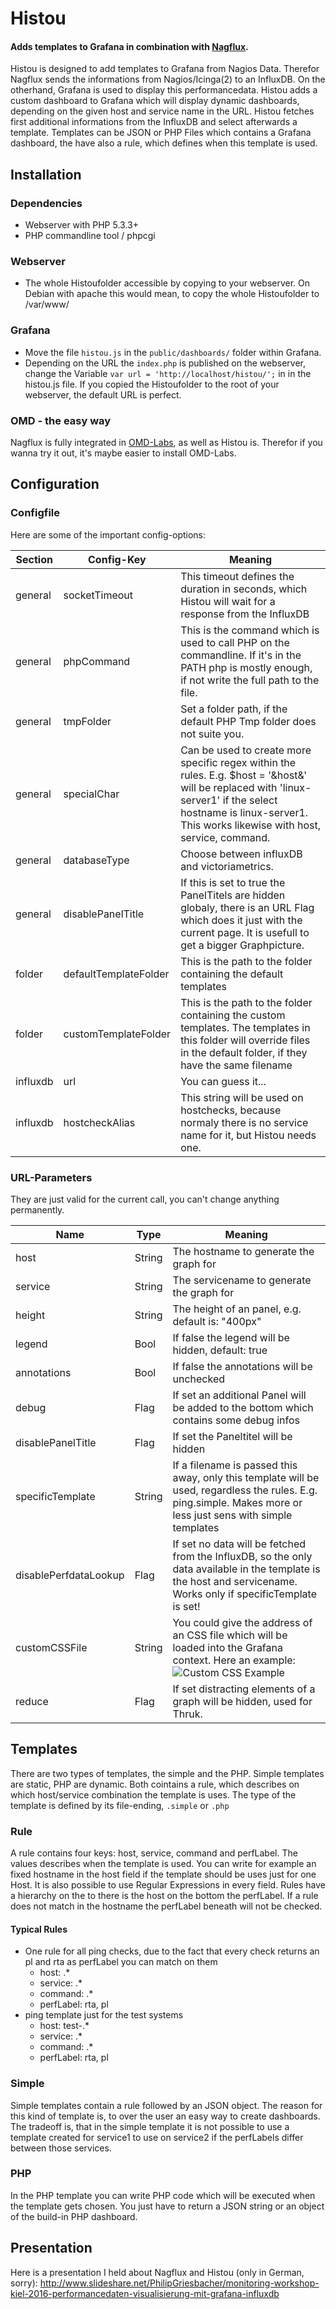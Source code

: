 # Histou
#### Adds templates to Grafana in combination with [Nagflux](https://github.com/ConSol/nagflux).
Histou is designed to add templates to Grafana from Nagios Data. Therefor Nagflux sends the informations from Nagios/Icinga(2) to an InfluxDB. On the otherhand, Grafana is used to display this performancedata. Histou adds a custom dashboard to Grafana which will display dynamic dashboards, depending on the given host and service name in the URL. Histou fetches first additional informations from the InfluxDB and select afterwards a template. Templates can be JSON or PHP Files which contains a Grafana dashboard, the have also a rule, which defines when this template is used.

## Installation
### Dependencies
- Webserver with PHP 5.3.3+
- PHP commandline tool / phpcgi

### Webserver
- The whole Histoufolder accessible by copying to your webserver. On Debian with apache this would mean, to copy the whole Histoufolder to /var/www/

### Grafana
- Move the file `histou.js` in the `public/dashboards/` folder within Grafana.
- Depending on the URL the `index.php` is published on the webserver, change the Variable `var url = 'http://localhost/histou/';` in in the histou.js file. If you copied the Histoufolder to the root of your webserver, the default URL is perfect.

### OMD - the easy way
Nagflux is fully integrated in [OMD-Labs](https://github.com/ConSol/omd), as well as Histou is. Therefor if you wanna try it out, it's maybe easier to install OMD-Labs.

## Configuration
### Configfile
Here are some of the important config-options:

| Section       | Config-Key    | Meaning       |
| ------------- | ------------- | ------------- |
|general|socketTimeout|This timeout defines the duration in seconds, which Histou will wait for a response from the InfluxDB|
|general|phpCommand|This is the command which is used to call PHP on the commandline. If it's in the PATH php is mostly enough, if not write the full path to the file.|
|general|tmpFolder|Set a folder path, if the default PHP Tmp folder does not suite you.|
|general|specialChar|Can be used to create more specific regex within the rules. E.g. $host = '&host&' will be replaced with 'linux-server1' if the select hostname is linux-server1. This works likewise with host, service, command.|
|general|databaseType|Choose between influxDB and victoriametrics. |
|general|disablePanelTitle|If this is set to true the PanelTitels are hidden globaly, there is an URL Flag which does it just with the current page. It is usefull to get a bigger Graphpicture.|
|folder|defaultTemplateFolder|This is the path to the folder containing the default templates|
|folder|customTemplateFolder|This is the path to the folder containing the custom templates. The templates in this folder will override files in the default folder, if they have the same filename|
|influxdb|url|You can guess it...|
|influxdb|hostcheckAlias|This string will be used on hostchecks, because normaly there is no service name for it, but Histou needs one.|

### URL-Parameters
They are just valid for the current call, you can't change anything permanently.

| Name          | Type          | Meaning       |
| ------------- | ------------- | ------------- |
|host|String|The hostname to generate the graph for|
|service|String|The servicename to generate the graph for|
|height|String|The height of an panel, e.g. default is: "400px"|
|legend|Bool|If false the legend will be hidden, default: true|
|annotations|Bool|If false the annotations will be unchecked|
|debug|Flag|If set an additional Panel will be added to the bottom which contains some debug infos|
|disablePanelTitle|Flag|If set the Paneltitel will be hidden|
|specificTemplate|String|If a filename is passed this away, only this template will be used, regardless the rules. E.g. ping.simple. Makes more or less just sens with simple templates|
|disablePerfdataLookup|Flag|If set no data will be fetched from the InfluxDB, so the only data available in the template is the host and servicename. Works only if specificTemplate is set!|
|customCSSFile|String|You could give the address of an CSS file which will be loaded into the Grafana context. Here an example: ![Custom CSS Example](https://github.com/ConSol/histou/blob/master/wheel_animation_example.gif "Custom CSS Example")|
|reduce|Flag|If set distracting elements of a graph will be hidden, used for Thruk.|

## Templates
There are two types of templates, the simple and the PHP. Simple templates are static, PHP are dynamic. Both cointains a rule, which describes on which host/service combination the template is uses. The type of the template is defined by its file-ending, `.simple` or `.php`

### Rule
A rule contains four keys: host, service, command and perfLabel. The values describes when the template is used. You can write for example an fixed hostname in the host field if the template should be uses just for one Host. It is also possible to use Regular Expressions in every field. Rules have a hierarchy on the to there is the host on the bottom the perfLabel. If a rule does not match in the hostname the perfLabel beneath will not be checked.

#### Typical Rules
- One rule for all ping checks, due to the fact that every check returns an pl and rta as perfLabel you can match on them
  - host: .*
  - service: .*
  - command: .*
  - perfLabel: rta, pl
- ping template just for the test systems
  - host: test-.*
  - service: .*
  - command: .*
  - perfLabel: rta, pl

### Simple
Simple templates contain a rule followed by an JSON object. The reason for this kind of template is, to over the user an easy way to create dashboards. The tradeoff is, that in the simple template it is not possible to use a template created for service1 to use on service2 if the perfLabels differ between those services.

### PHP
In the PHP template you can write PHP code which will be executed when the template gets chosen. You just have to return a JSON string or an object of the build-in PHP dashboard.

## Presentation
Here is a presentation I held about Nagflux and Histou (only in German, sorry): http://www.slideshare.net/PhilipGriesbacher/monitoring-workshop-kiel-2016-performancedaten-visualisierung-mit-grafana-influxdb
